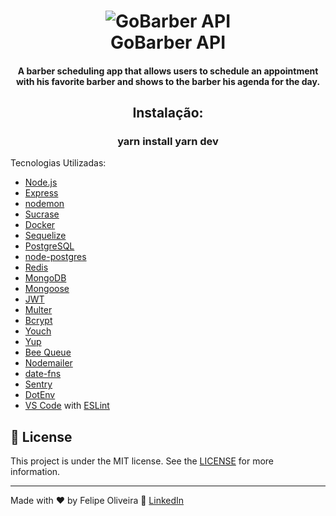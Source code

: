 <h1 align="center">
    <img alt="GoBarber API" src="https://res.cloudinary.com/lukemorales/image/upload/v1564533051/readme_logos/gobarber_hg5ddx.png" />
    <br>
    GoBarber API
</h1>

<h4 align="center">
  A barber scheduling app that allows users to schedule an appointment with his favorite barber and shows to the barber his agenda for the day.
</h4>

<h2 align="center">
  Instalação:
</h2>

<h3 align="center">
  yarn install
  yarn dev
</h3>

Tecnologias Utilizadas:

-  [Node.js][nodejs]
-  [Express](https://expressjs.com/)
-  [nodemon](https://nodemon.io/)
-  [Sucrase](https://github.com/alangpierce/sucrase)
-  [Docker](https://www.docker.com/docker-community)
-  [Sequelize](http://docs.sequelizejs.com/)
-  [PostgreSQL](https://www.postgresql.org/)
-  [node-postgres](https://www.npmjs.com/package/pg)
-  [Redis](https://redis.io/)
-  [MongoDB](https://www.mongodb.com/)
-  [Mongoose](https://mongoosejs.com/)
-  [JWT](https://jwt.io/)
-  [Multer](https://github.com/expressjs/multer)
-  [Bcrypt](https://www.npmjs.com/package/bcrypt)
-  [Youch](https://www.npmjs.com/package/youch)
-  [Yup](https://www.npmjs.com/package/yup)
-  [Bee Queue](https://www.npmjs.com/package/bcrypt)
-  [Nodemailer](https://nodemailer.com/about/)
-  [date-fns](https://date-fns.org/)
-  [Sentry](https://sentry.io/)
-  [DotEnv](https://www.npmjs.com/package/dotenv)
-  [VS Code][vc] with [ESLint][vceslint]

## :memo: License
This project is under the MIT license. See the [LICENSE](https://github.com/lukemorales/gobarber-api/blob/master/LICENSE) for more information.

---

Made with ♥ by Felipe Oliveira :wave: [LinkedIn](https://www.linkedin.com/in/saraivafelipe27/)

[nodejs]: https://nodejs.org/
[yarn]: https://yarnpkg.com/
[vc]: https://code.visualstudio.com/
[vceditconfig]: https://marketplace.visualstudio.com/items?itemName=EditorConfig.EditorConfig
[vceslint]: https://marketplace.visualstudio.com/items?itemName=dbaeumer.vscode-eslint
